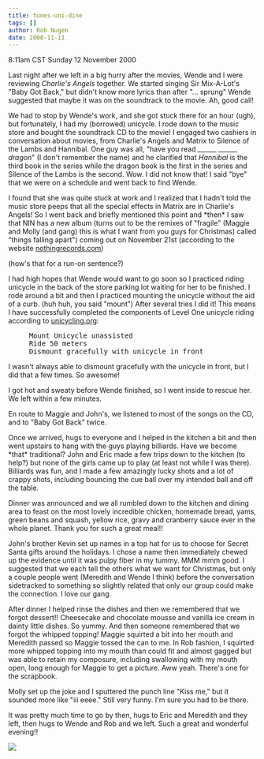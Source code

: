 ```yaml
---
title: tunes-uni-dine
tags: []
author: Rob Nugen
date: 2000-11-11
---
```


<title>Unicycle and dinner</title>
<p class=date>8:11am CST Sunday 12 November 2000

<p>Last night after we left in a big hurry after the movies, Wende and
I were reviewing <em>Charlie's Angels</em> together.  We started
singing Sir Mix-A-Lot's "Baby Got Back," but didn't know more lyrics
than after "... sprung"  Wende suggested that maybe it was on the
soundtrack to the movie.  Ah, good call!

<p>We had to stop by Wende's work, and she got stuck there for an
hour (ugh), but fortunately, I had my (borrowed) unicycle.  I rode
down to the music store and bought the soundtrack CD to the movie!  I
engaged two cashiers in conversation about movies, from Charlie's
Angels and Matrix to Silence of the Lambs and Hannibal.  One guy was
all, "have you read <em>______ ______ dragon</em>" (I don't remember
the name) and he clarified that <em>Hannibal</em> is the third book in
the series while the dragon book is the first in the series and
Silence of the Lambs is the second.  Wow.  I did not know that!  I
said "bye" that we were on a schedule and went back to find Wende.

<p>I found that she was quite stuck at work and I realized that I
hadn't told the music store peeps that all the special effects in
Matrix are in Charlie's Angels!  So I went back and briefly mentioned
this point and *then* I saw that NIN has a new album (turns out to be
the remixes of "fragile" (Maggie and Molly (and gang) this is what I
want from you guys for Christmas) called "things falling apart")
coming out on November 21st (according to the website <a
href="http://www.nothingrecords.com">nothingrecords.com</a>)

<p>(how's that for a run-on sentence?)

<p>I had high hopes that Wende would want to go soon so I practiced
riding unicycle in the back of the store parking lot waiting for her
to be finished.  I rode around a bit and then I practiced mounting the
unicycle without the aid of a curb.  (huh huh, you said "mount") After
several tries I did it!  This means I have successfully completed the
components of Level One unicycle riding according to <a
href="http://www.unicycling.org">unicycling.org</a>:
<pre>
     Mount Unicycle unassisted 
     Ride 50 meters 
     Dismount gracefully with unicycle in front 
</pre>

<p>I wasn't always able to dismount gracefully with the unicycle in
front, but I did that a few times.  So awesome!

<p>I got hot and sweaty before Wende finished, so I went inside to
rescue her.  We left within a few minutes.

<p>En route to Maggie and John's, we listened to most of the songs on
the CD, and to "Baby Got Back" twice.

<p>Once we arrived, hugs to everyone and I helped in the kitchen a bit
and then went upstairs to hang with the guys playing billiards.  Have
we become *that* traditional?  John and Eric made a few trips down to
the kitchen (to help?) but none of the girls came up to play (at least
not while I was there).  Billiards was fun, and I made a few amazingly
lucky shots and a lot of crappy shots, including bouncing the cue ball
over my intended ball and off the table.

<p>Dinner was announced and we all rumbled down to the kitchen and
dining area to feast on the most lovely incredible chicken, homemade
bread, yams, green beans and squash, yellow rice, gravy and cranberry
sauce ever in the whole planet.  Thank you for such a great meal!!

<p>John's brother Kevin set up names in a top hat for us to choose for
Secret Santa gifts around the holidays.  I chose a name then
immediately chewed up the evidence until it was pulpy fiber in my
tummy.  MMM mmm good.  I suggested that we each tell the others what
we want for Christmas, but only a couple people went (Meredith and
Wende I think) before the conversation sidetracked to something so
slightly related that only our group could make the connection.  I
love our gang.

<p>After dinner I helped rinse the dishes and then we remembered that
we forgot dessert!!  Cheesecake and chocolate mousse and vanilla ice
cream in dainty little dishes.  So yummy.  And then someone remembered
that we forgot the whipped topping!  Maggie squirted a bit into her
mouth and Meredith passed so Maggie tossed the can to me.  In Rob
fashion, I squirted more whipped topping into my mouth than could fit
and almost gagged but was able to retain my composure, including
swallowing with my mouth open, long enough for Maggie to get a
picture.  Aww yeah.  There's one for the scrapbook.

<p>Molly set up the joke and I sputtered the punch line "Kiss me," but
it sounded more like "iii eeee."  Still very funny.  I'm sure you had
to be there.

<p>It was pretty much time to go by then, hugs to Eric and Meredith
and they left, then hugs to Wende and Rob and we left.  Such a great
and wonderful evening!!

<p><img src='/images/rob/wL-ROB.gif'>

